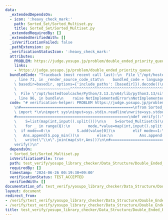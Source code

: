 ```yaml
---
data:
  _extendedDependsOn:
  - icon: ':heavy_check_mark:'
    path: Sorted_Set/Sorted_Multiset.py
    title: Sorted_Set/Sorted_Multiset.py
  _extendedRequiredBy: []
  _extendedVerifiedWith: []
  _isVerificationFailed: false
  _pathExtension: py
  _verificationStatusIcon: ':heavy_check_mark:'
  attributes:
    PROBLEM: https://judge.yosupo.jp/problem/double_ended_priority_queue
    links:
    - https://judge.yosupo.jp/problem/double_ended_priority_queue
  bundledCode: "Traceback (most recent call last):\n  File \"/opt/hostedtoolcache/Python/3.13.3/x64/lib/python3.13/site-packages/onlinejudge_verify/documentation/build.py\"\
    , line 71, in _render_source_code_stat\n    bundled_code = language.bundle(stat.path,\
    \ basedir=basedir, options={'include_paths': [basedir]}).decode()\n          \
    \         ~~~~~~~~~~~~~~~^^^^^^^^^^^^^^^^^^^^^^^^^^^^^^^^^^^^^^^^^^^^^^^^^^^^^^^^^^^^^^^^^^\n\
    \  File \"/opt/hostedtoolcache/Python/3.13.3/x64/lib/python3.13/site-packages/onlinejudge_verify/languages/python.py\"\
    , line 96, in bundle\n    raise NotImplementedError\nNotImplementedError\n"
  code: "# verification-helper: PROBLEM https://judge.yosupo.jp/problem/double_ended_priority_queue\n\
    \n#==================================================\nfrom Sorted_Set.Sorted_Multiset\
    \ import *\n\nimport sys\ninput=sys.stdin.readline\nwrite=sys.stdout.write\n\n\
    #==================================================\ndef verify():\n    N,Q=map(int,input().split())\n\
    \    S=list(map(int,input().split()))\n\n    S=Sorted_Multiset(S)\n    Ans=[]\n\
    \    for _ in range(Q):\n        mode,*value=map(int,input().split())\n      \
    \  if mode==0:\n            S.add(value[0])\n        elif mode==1:\n         \
    \   Ans.append(S.pop_min())\n        else:\n            Ans.append(S.pop_max())\n\
    \    write(\"\\n\".join(map(str,Ans)))\n\n#==================================================\n\
    verify()\n"
  dependsOn:
  - Sorted_Set/Sorted_Multiset.py
  isVerificationFile: true
  path: test_verify/yosupo_library_checker/Data_Structure/Double_Ended_Priority_Queue-Sorted_Multiset.test.py
  requiredBy: []
  timestamp: '2024-06-26 00:19:30+09:00'
  verificationStatus: TEST_ACCEPTED
  verifiedWith: []
documentation_of: test_verify/yosupo_library_checker/Data_Structure/Double_Ended_Priority_Queue-Sorted_Multiset.test.py
layout: document
redirect_from:
- /verify/test_verify/yosupo_library_checker/Data_Structure/Double_Ended_Priority_Queue-Sorted_Multiset.test.py
- /verify/test_verify/yosupo_library_checker/Data_Structure/Double_Ended_Priority_Queue-Sorted_Multiset.test.py.html
title: test_verify/yosupo_library_checker/Data_Structure/Double_Ended_Priority_Queue-Sorted_Multiset.test.py
---
```

